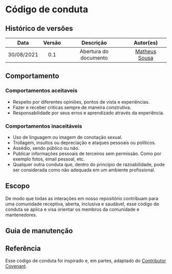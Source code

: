 # Código de conduta

## Histórico de versões

| Data       | Versão | Descrição                      | Autor(es) |
| :--------: | :----: | :----------------------------: | :-------: |
| 30/08/2021 |  0.1   |     Abertura do documento      | [Matheus Sousa](https://github.com/gatotabaco) |

## Comportamento

### Comportamentos aceitaveis

- Respeito por diferentes opiniões, pontos de vista e experiências.
- Fazer e receber críticas sempre de maneira construtiva.
- Responsabilidade por seus erros e aprendizado através da experiência.

### Comportamentos inaceitáveis

- Uso de linguagem ou imagem de conotação sexual.
- Trollagem, insultos ou depreciação e ataques pessoais ou políticos.
- Assédio, sendo público ou não.
- Publicar informações pessoais de terceiros sem permissão. Como por exemplo fotos, email pessoal, etc.
- Qualquer outra conduta que, dentro do princípio de razoabilidade, pode ser considerada como não adequada em um ambiente profissional.

## Escopo

De modo que todas as interações em nosso repositório contribuam para uma comunidade receptiva, aberta, inclusiva e saudável, esse código de conduta se aplica e visa
orientar os membros da comunidade e mantenedores.

## Guia de manutenção

## Referência

Esse código de conduta foi inspirado e, em partes, adaptado do [Contributor Covenant](https://www.contributor-covenant.org/version/2/1/code_of_conduct.html).
